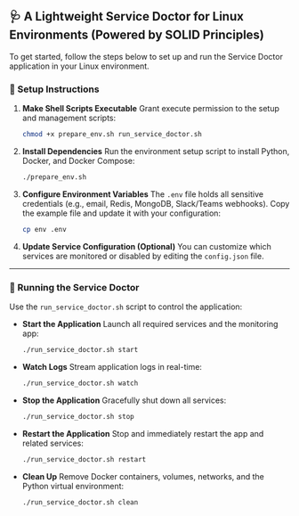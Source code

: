 ## 🩺 A Lightweight Service Doctor for Linux Environments (Powered by SOLID Principles)

To get started, follow the steps below to set up and run the Service Doctor application in your Linux environment.

### 🔧 Setup Instructions

1. **Make Shell Scripts Executable**
   Grant execute permission to the setup and management scripts:

   ```bash
   chmod +x prepare_env.sh run_service_doctor.sh
   ```

2. **Install Dependencies**
   Run the environment setup script to install Python, Docker, and Docker Compose:

   ```bash
   ./prepare_env.sh
   ```

3. **Configure Environment Variables**
   The `.env` file holds all sensitive credentials (e.g., email, Redis, MongoDB, Slack/Teams webhooks).
   Copy the example file and update it with your configuration:

   ```bash
   cp env .env
   ```

4. **Update Service Configuration (Optional)**
   You can customize which services are monitored or disabled by editing the `config.json` file.

---

### 🚀 Running the Service Doctor

Use the `run_service_doctor.sh` script to control the application:

* **Start the Application**
  Launch all required services and the monitoring app:

  ```bash
  ./run_service_doctor.sh start
  ```

* **Watch Logs**
  Stream application logs in real-time:

  ```bash
  ./run_service_doctor.sh watch
  ```

* **Stop the Application**
  Gracefully shut down all services:

  ```bash
  ./run_service_doctor.sh stop
  ```

* **Restart the Application**
  Stop and immediately restart the app and related services:

  ```bash
  ./run_service_doctor.sh restart
  ```

* **Clean Up**
  Remove Docker containers, volumes, networks, and the Python virtual environment:

  ```bash
  ./run_service_doctor.sh clean
  ```
